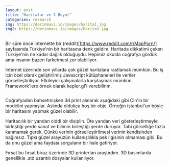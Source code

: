 ```yaml
---
layout: post
title: "Haritalar ve 3 Boyut"
categories: research
img: https://derinmavi.io/images/harita1.jpg
img2: https://derinmavi.io/images/harita3.jpg
---
```



Bir süre önce internette bir (reddit)[https://www.reddit.com/r/MapPorn/] sayfasında Türkiye'nin bir haritasına denk geldim.
Haritada dikkatimi çeken Türkiye'nin ne kadar dağlık olduğuydu. Hepimiz okulda coğrafya gördük ama insanın bazen farketmesi zor olabiliyor.

İnternet üzerinde son yıllarda çok güzel haritalara rastlamak mümkün. Bu iş için özel olarak geliştirilmiş Javascript kütüphaneleri ile veriler görselleştiriliyor. Etkileyici çalışmalarla karşılaşmak mümkün. Framework'lere örnek olarak kepler.gl'i verebilirim.

<img src="https://derinmavi.io/images/harita2.jpg" alt="" class="img-fluid">

Coğrafyadan bahsetmişken 3d print alınarak aşağıdaki gibi Çin'in bir modelini yapmışlar. Aslında oldukça hoş bir obje. Örneğin istanbul'un böyle bir haritasını yapmak güzel olabilir.

Haritacılık bir yandan ciddi bir disiplin. Öte yandan veri gösterleştirmeyle birleştiği yerde sanat ve bilimin birleştiği yerde duruyor. Tabi görselliğe fazla kanmamak gerek. Çünkü verinin görselleştirilmesi verinin kendisinden bağımsız. Tıpkı güzel arayüzün kullanışlılıkla pek ilgisinin olmaması gibi. Bu da onu güzel ama faydası sorgulanır bir hale getiriyor.

Fırsat bu fırsat biraz üzerinde 3D printerları araştırdım. 3D basımlarda genellikle .std uzantılı dosyalar kullanılıyor.
